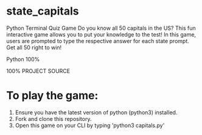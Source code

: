 # state_capitals
Python Terminal Quiz Game
Do you know all 50 capitals in the US? This fun interactive game allows you to put your knowledge to the test! In this game, users are prompted to type the respective answer for each state prompt. Get all 50 right to win!

Python 100%

100%
PROJECT SOURCE


# To play the game:

1. Ensure you have the latest version of python (python3)
installed. 
2. Fork and clone this repository. 
3. Open this game on your CLI by typing 'python3 capitals.py'

#